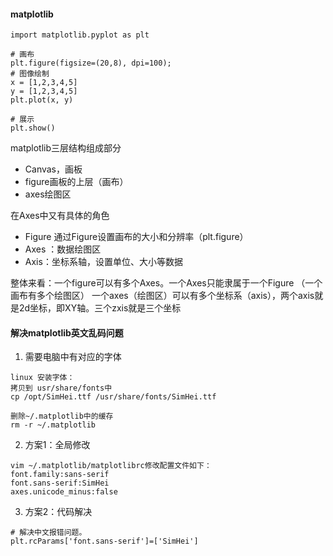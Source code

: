 #### matplotlib
```
import matplotlib.pyplot as plt

# 画布
plt.figure(figsize=(20,8), dpi=100);
# 图像绘制
x = [1,2,3,4,5]
y = [1,2,3,4,5]
plt.plot(x, y)

# 展示
plt.show()
```

matplotlib三层结构组成部分
- Canvas，画板
- figure画板的上层（画布）
- axes绘图区

在Axes中又有具体的角色
- Figure 通过Figure设置画布的大小和分辨率（plt.figure）
- Axes ：数据绘图区
- Axis：坐标系轴，设置单位、大小等数据

整体来看：一个figure可以有多个Axes。一个Axes只能隶属于一个Figure （一个画布有多个绘图区）
一个axes（绘图区）可以有多个坐标系（axis），两个axis就是2d坐标，即XY轴。三个zxis就是三个坐标


#### 解决matplotlib英文乱码问题
1. 需要电脑中有对应的字体
```
linux 安装字体：
拷贝到 usr/share/fonts中
cp /opt/SimHei.ttf /usr/share/fonts/SimHei.ttf

删除~/.matplotlib中的缓存
rm -r ~/.matplotlib

```
2. 方案1：全局修改
```
vim ~/.matplotlib/matplotlibrc修改配置文件如下：
font.family:sans-serif
font.sans-serif:SimHei
axes.unicode_minus:false
```

3. 方案2：代码解决
```
# 解决中文报错问题。
plt.rcParams['font.sans-serif']=['SimHei']
```